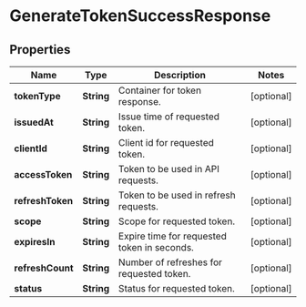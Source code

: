 

# GenerateTokenSuccessResponse


## Properties

| Name | Type | Description | Notes |
|------------ | ------------- | ------------- | -------------|
|**tokenType** | **String** | Container for token response. |  [optional] |
|**issuedAt** | **String** | Issue time of requested token. |  [optional] |
|**clientId** | **String** | Client id for requested token. |  [optional] |
|**accessToken** | **String** | Token to be used in API requests. |  [optional] |
|**refreshToken** | **String** | Token to be used in refresh requests. |  [optional] |
|**scope** | **String** | Scope for requested token. |  [optional] |
|**expiresIn** | **String** | Expire time for requested token in seconds. |  [optional] |
|**refreshCount** | **String** | Number of refreshes for requested token. |  [optional] |
|**status** | **String** | Status for requested token. |  [optional] |



